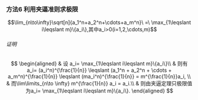 ### 方法6 利用夹逼准则求极限

$$\lim_{n\to\infty}\sqrt[n]{a_1^n+a_2^n+\cdots+a_m^n}\ =\ \max_{1\leqslant i\leqslant m}\{a_i\},其中a_i>0(i=1,2,\cdots,m)$$

###### 证明

$$
\begin{aligned}
	& 设 a_i= \max_{1\leqslant i\leqslant m}\{a_i\}\\
	& 则有 a_i= (a_i^n)^{\frac{1}{n}} \leqslant (a_1^n + a_2^n + \cdots + a_m^n)^{\frac{1}{n}} \leqslant (ma_i^n)^{\frac{1}{n}} = m^{\frac{1}{n}}a_i, \\
	& 而\lim\limits_{n\to \infty} m^{\frac{1}{n}} a_i = a_i.\\
	& 则由夹逼定理只极限值为a_i= \max_{1\leqslant i\leqslant m}\{a_i\}.
\end{aligned}
$$
